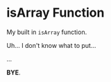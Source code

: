 # isArray Function
My built in `isArray` function.

Uh... I don't know what to put...

...

**BYE**.

